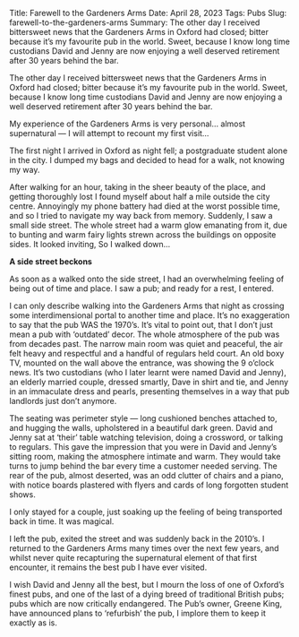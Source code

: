Title: Farewell to the Gardeners Arms
Date: April 28, 2023
Tags: Pubs
Slug: farewell-to-the-gardeners-arms
Summary: The other day I received bittersweet news that the Gardeners Arms in Oxford had closed; bitter because it’s my favourite pub in the world. Sweet, because I know long time custodians David and Jenny are now enjoying a well deserved retirement after 30 years behind the bar.


The other day I received bittersweet news that the Gardeners Arms in Oxford had closed; bitter because it’s my favourite pub in the world. Sweet, because I know long time custodians David and Jenny are now enjoying a well deserved retirement after 30 years behind the bar.

My experience of the Gardeners Arms is very personal… almost supernatural — I will attempt to recount my first visit…

The first night I arrived in Oxford as night fell; a postgraduate student alone in the city. I dumped my bags and decided to head for a walk, not knowing my way.

After walking for an hour, taking in the sheer beauty of the place, and getting thoroughly lost I found myself about half a mile outside the city centre. Annoyingly my phone battery had died at the worst possible time, and so I tried to navigate my way back from memory. Suddenly, I saw a small side street. The whole street had a warm glow emanating from it, due to bunting and warm fairy lights strewn across the buildings on opposite sides. It looked inviting, So I walked down…


**A side street beckons**

As soon as a walked onto the side street, I had an overwhelming feeling of being out of time and place. I saw a pub; and ready for a rest, I entered.

I can only describe walking into the Gardeners Arms that night as crossing some interdimensional portal to another time and place. It’s no exaggeration to say that the pub WAS the 1970’s. It’s vital to point out, that I don’t just mean a pub with ‘outdated’ decor. The whole atmosphere of the pub was from decades past. The narrow main room was quiet and peaceful, the air felt heavy and respectful and a handful of regulars held court. An old boxy TV, mounted on the wall above the entrance, was showing the 9 o’clock news. It’s two custodians (who I later learnt were named David and Jenny), an elderly married couple, dressed smartly, Dave in shirt and tie, and Jenny in an immaculate dress and pearls, presenting themselves in a way that pub landlords just don’t anymore.

The seating was perimeter style — long cushioned benches attached to, and hugging the walls, upholstered in a beautiful dark green. David and Jenny sat at ‘their’ table watching television, doing a crossword, or talking to regulars. This gave the impression that you were in David and Jenny’s sitting room, making the atmosphere intimate and warm. They would take turns to jump behind the bar every time a customer needed serving. The rear of the pub, almost deserted, was an odd clutter of chairs and a piano, with notice boards plastered with flyers and cards of long forgotten student shows.

I only stayed for a couple, just soaking up the feeling of being transported back in time. It was magical.

I left the pub, exited the street and was suddenly back in the 2010’s. I returned to the Gardeners Arms many times over the next few years, and whilst never quite recapturing the supernatural element of that first encounter, it remains the best pub I have ever visited.

I wish David and Jenny all the best, but I mourn the loss of one of Oxford’s finest pubs, and one of the last of a dying breed of traditional British pubs; pubs which are now critically endangered. The Pub’s owner, Greene King, have announced plans to ‘refurbish’ the pub, I implore them to keep it exactly as is.